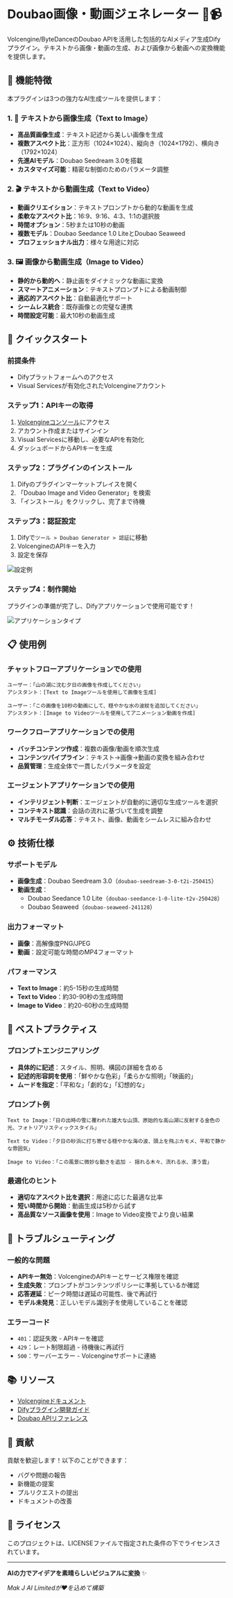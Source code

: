 # Doubao画像・動画ジェネレーター 🎨📹

Volcengine/ByteDanceのDoubao APIを活用した包括的なAIメディア生成Difyプラグイン。テキストから画像・動画の生成、および画像から動画への変換機能を提供します。

## 🌟 機能特徴

本プラグインは3つの強力なAI生成ツールを提供します：

### 1. 📝 テキストから画像生成（Text to Image）
- **高品質画像生成**：テキスト記述から美しい画像を生成
- **複数アスペクト比**：正方形（1024×1024）、縦向き（1024×1792）、横向き（1792×1024）
- **先進AIモデル**：Doubao Seedream 3.0を搭載
- **カスタマイズ可能**：精密な制御のためのパラメータ調整

### 2. 🎬 テキストから動画生成（Text to Video）
- **動画クリエイション**：テキストプロンプトから動的な動画を生成
- **柔軟なアスペクト比**：16:9、9:16、4:3、1:1の選択肢
- **時間オプション**：5秒または10秒の動画
- **複数モデル**：Doubao Seedance 1.0 LiteとDoubao Seaweed
- **プロフェッショナル出力**：様々な用途に対応

### 3. 🖼️ 画像から動画生成（Image to Video）
- **静的から動的へ**：静止画をダイナミックな動画に変換
- **スマートアニメーション**：テキストプロンプトによる動画制御
- **適応的アスペクト比**：自動最適化サポート
- **シームレス統合**：既存画像との完璧な連携
- **時間設定可能**：最大10秒の動画生成

## 🚀 クイックスタート

### 前提条件
- Difyプラットフォームへのアクセス
- Visual Servicesが有効化されたVolcengineアカウント

### ステップ1：APIキーの取得
1. [Volcengineコンソール](https://console.volcengine.com/home)にアクセス
2. アカウント作成またはサインイン
3. Visual Servicesに移動し、必要なAPIを有効化
4. ダッシュボードからAPIキーを生成

### ステップ2：プラグインのインストール
1. Difyのプラグインマーケットプレイスを開く
2. 「Doubao Image and Video Generator」を検索
3. 「インストール」をクリックし、完了まで待機

### ステップ3：認証設定
1. Difyで`ツール > Doubao Generator > 認証`に移動
2. VolcengineのAPIキーを入力
3. 設定を保存

![設定例](./_assets/doubao-1.png)

### ステップ4：制作開始
プラグインの準備が完了し、Difyアプリケーションで使用可能です！

![アプリケーションタイプ](./_assets/doubao-2.png)

## 📋 使用例

### チャットフローアプリケーションでの使用
```
ユーザー：「山の湖に沈む夕日の画像を作成してください」
アシスタント：[Text to Imageツールを使用して画像を生成]

ユーザー：「この画像を10秒の動画にして、穏やかな水の波紋を追加してください」
アシスタント：[Image to Videoツールを使用してアニメーション動画を作成]
```

### ワークフローアプリケーションでの使用
- **バッチコンテンツ作成**：複数の画像/動画を順次生成
- **コンテンツパイプライン**：テキスト→画像→動画の変換を組み合わせ
- **品質管理**：生成全体で一貫したパラメータを設定

### エージェントアプリケーションでの使用
- **インテリジェント判断**：エージェントが自動的に適切な生成ツールを選択
- **コンテキスト認識**：会話の流れに基づいて生成を調整
- **マルチモーダル応答**：テキスト、画像、動画をシームレスに組み合わせ

## ⚙️ 技術仕様

### サポートモデル
- **画像生成**：Doubao Seedream 3.0（`doubao-seedream-3-0-t2i-250415`）
- **動画生成**：
  - Doubao Seedance 1.0 Lite（`doubao-seedance-1-0-lite-t2v-250428`）
  - Doubao Seaweed（`doubao-seaweed-241128`）

### 出力フォーマット
- **画像**：高解像度PNG/JPEG
- **動画**：設定可能な時間のMP4フォーマット

### パフォーマンス
- **Text to Image**：約5-15秒の生成時間
- **Text to Video**：約30-90秒の生成時間
- **Image to Video**：約20-60秒の生成時間

## 🎯 ベストプラクティス

### プロンプトエンジニアリング
- **具体的に記述**：スタイル、照明、構図の詳細を含める
- **記述的形容詞を使用**：「鮮やかな色彩」「柔らかな照明」「映画的」
- **ムードを指定**：「平和な」「劇的な」「幻想的な」

### プロンプト例
```
Text to Image：「日の出時の雪に覆われた雄大な山頂、原始的な高山湖に反射する金色の光、フォトリアリスティックスタイル」

Text to Video：「夕日の砂浜に打ち寄せる穏やかな海の波、頭上を飛ぶカモメ、平和で静かな雰囲気」

Image to Video：「この風景に微妙な動きを追加 - 揺れる木々、流れる水、漂う雲」
```

### 最適化のヒント
- **適切なアスペクト比を選択**：用途に応じた最適な比率
- **短い時間から開始**：動画生成は5秒から試す
- **高品質なソース画像を使用**：Image to Video変換でより良い結果

## 🔧 トラブルシューティング

### 一般的な問題
- **APIキー無効**：VolcengineのAPIキーとサービス権限を確認
- **生成失敗**：プロンプトがコンテンツポリシーに準拠しているか確認
- **応答遅延**：ピーク時間は遅延の可能性、後で再試行
- **モデル未発見**：正しいモデル識別子を使用していることを確認

### エラーコード
- `401`：認証失敗 - APIキーを確認
- `429`：レート制限超過 - 待機後に再試行
- `500`：サーバーエラー - Volcengineサポートに連絡

## 📚 リソース

- [Volcengineドキュメント](https://www.volcengine.com/docs/85128/1526761)
- [Difyプラグイン開発ガイド](https://docs.dify.ai/plugins)
- [Doubao APIリファレンス](https://console.volcengine.com/docs)

## 🤝 貢献

貢献を歓迎します！以下のことができます：
- バグや問題の報告
- 新機能の提案
- プルリクエストの提出
- ドキュメントの改善

## 📄 ライセンス

このプロジェクトは、LICENSEファイルで指定された条件の下でライセンスされています。

---

**AIの力でアイデアを素晴らしいビジュアルに変換** ✨

*Mak J AI Limitedが❤️を込めて構築*